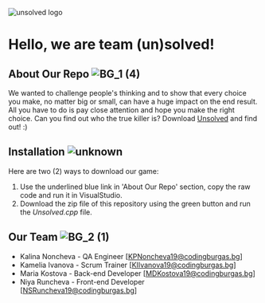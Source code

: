 ![unsolved logo](https://user-images.githubusercontent.com/63718807/108234984-0a5a2600-714e-11eb-91f4-d04868b405e6.png)

# Hello, we are team (un)solved!

## About Our Repo ![BG_1 (4)](https://user-images.githubusercontent.com/63718762/109393228-2c5f5f80-7929-11eb-8221-9c703f353d35.png)

We wanted to challenge people's thinking and to show that every choice you make, no matter big or small, can have a huge impact on the end result. All you have to do is pay close attention and hope you make the right choice. Can you find out who the true killer is? Download [Unsolved](../blob/master/Unsolved.cpp) and find out! :)

## Installation ![unknown](https://user-images.githubusercontent.com/63718762/109393150-e30f1000-7928-11eb-918c-04f92e5d7d78.png)

Here are two (2) ways to download our game:
1. Use the underlined blue link in 'About Our Repo' section, copy the raw code and run it in VisualStudio.
2. Download the zip file of this repository using the green button and run the *Unsolved.cpp* file.

## Our Team ![BG_2 (1)](https://user-images.githubusercontent.com/63718762/109393214-1ce01680-7929-11eb-8ea3-36baeaa7f3d3.png)


* Kalina Noncheva - QA Engineer [KPNoncheva19@codingburgas.bg]
* Kamelia Ivanova - Scrum Trainer [KIIvanova19@codingburgas.bg]
* Maria Kostova - Back-end Developer [MDKostova19@codingburgas.bg]
* Niya Runcheva - Front-end Developer [NSRuncheva19@codingburgas.bg]
